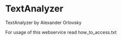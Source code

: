 # TextAnalyzer
TextAnalyzer by Alexander Orlovsky

For usage of this webservice read how_to_access.txt
